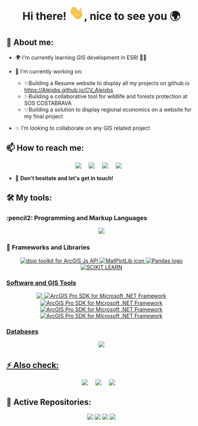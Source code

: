 <h1 align="center">Hi there! <img src="https://raw.githubusercontent.com/ABSphreak/ABSphreak/master/gifs/Hi.gif" width="40px"/>, nice to see you 🌍</h1> 

## 🙇‍ About me:

- :earth_africa: I'm currently learning GIS development in ESRI 🌱🌱

- :construction_worker: I'm currently working on: 
  - ✨Building a Resume website to display all my projects on github.io  https://Aleixbs.github.io/CV_Aleixbs    
  - ✨Building a collaborative tool for wildlife and forests protection at SOS COSTABRAVA   
  - ✨Building a solution to display regional economics on a website for my final project                
- 💥 I’m looking to collaborate on any GIS related project  

## 📫 How to reach me:

<p align="center">
  <a href="https://twitter.com/aleixbat" target="_blank"><img src="https://img.shields.io/badge/-Twitter-lightblue?style=for-the-badge&logo=Twitter&logoColor=white"/></a>&nbsp;&nbsp;&nbsp;&nbsp;
  <a href="https://www.linkedin.com/in/aleixbatllesureda/" target="_blank"><img src="https://img.shields.io/badge/linkedin-%230077B5.svg?&style=for-the-badge&logo=linkedin&logoColor=white" /></a>&nbsp;&nbsp;&nbsp;&nbsp;
<a href="mailto:aleix19.96@gmail.com" target="_blank"><img src="https://img.shields.io/badge/Email-linen?&style=for-the-badge&logo=Gmail&logoColor=red";" /></a>&nbsp;&nbsp;&nbsp;&nbsp;
<a href="https://github.com/Aleixbs/Aleixbs/issues/new" target="_blank"><img src="https://img.shields.io/badge/Github-black?&style=for-the-badge&logo=Github&logoColor=white" /></a>&nbsp;&nbsp;&nbsp;&nbsp; 
</p>

- 💬 <b>Don't hesitate and let's get in touch!</b>
  
## 🛠️ My tools: 
  
   <h3> :pencil2: Programming and Markup Languages</h3>
  <p align="center">
    <a href="https://skillicons.dev">
      <img src="https://skillicons.dev/icons?i=js,html,css,py,r" />
    </a>
  </p>
  
  <h3>🧰 Frameworks and Libraries</h3>
  <p align="center">
     <a href="https://skillicons.dev">
         <img src="https://skillicons.dev/icons?i=bootstrap,dojo/> 
     </a>
         <img src="https://commons.wikimedia.org/wiki/File:Dojo_toolkit_logo.svg"  alt="dojo toolkit for ArcGIS Js API" height = "20" width = "20" align="top" />
         <img src="https://commons.wikimedia.org/wiki/File:Matplotlib_icon.svg"  alt="MatPlotLib icon" height = "20" width = "20" align="top" />
         <img src="https://commons.wikimedia.org/wiki/File:Pandas_logo.svg"  alt="Pandas logo" height = "20" width = "20" align="top" />
         <img src="https://commons.wikimedia.org/wiki/File:Scikit_learn_logo_small.svg"  alt="SCIKIT LEARN" height = "20" width = "20" align="top" />  
     
  </p>
  
  <h3>Software and GIS Tools </h3>
  <p align='center'>
    <img src="https://skillicons.dev/icons?i=git,github,vscode,visualstudio" />
    <img src="https://esri.github.io/arcgis-pro-sdk/images/ArcGISPro.png"  alt="ArcGIS Pro SDK for Microsoft .NET Framework" height = "20" width = "20" align="top"  >
    <img src="https://commons.wikimedia.org/wiki/File:ArcGIS_logo.png"  alt="ArcGIS Pro SDK for Microsoft .NET Framework" height = "20" width = "20" align="top"  >
    <img src="https://commons.wikimedia.org/wiki/File:QGIS_logo_new.svg"  alt="ArcGIS Pro SDK for Microsoft .NET Framework" height = "20" width = "20" align="top"  >
    <img src="https://commons.wikimedia.org/wiki/File:Google_Earth_icon.svg"  alt="ArcGIS Pro SDK for Microsoft .NET Framework" height = "20" width = "20" align="top"  >
  </p>
 
  <h3> Databases </h3>
  <p align="center">
   <img src="https://skillicons.dev/icons?i=mysql,sqlite,postgres" />
  
  </p>

## ⚡ Also check:

<p align="center">
  <a href="https://codepen.io/Aleixbs" target="_blank"><img src="https://img.shields.io/badge/-Codepen-black?style=for-the-badge&logo=Codepen&logoColor=white" /></a>&nbsp;&nbsp;&nbsp;&nbsp;
  <a href="https://www.kaggle.com/aleixbs" target="_blank"><img src="https://img.shields.io/badge/-kaggle-blue?style=for-the-badge&logo=kaggle&logoColor=white" /></a>&nbsp;&nbsp;&nbsp;&nbsp;
  <a href="https://auth.geeksforgeeks.org/user/esriab710p" target="_blank"><img src="https://img.shields.io/badge/-GeeksForGeeks-limegreen?style=for-the-badge&logo=geeksforgeeks&logoColor=white" /></a>&nbsp;&nbsp;&nbsp;&nbsp;
</p>

## 🧭 Active Repositories:

<p align="center">
  <a href ="https://Aleixbs.github.io/CV_Aleixbs" target="_blank"><img src="https://img.shields.io/badge/Cv-Done-darkgreen " /></a>
  <a href ="https://soscostabrava.cat/ " target="_blank"><img src="https://img.shields.io/badge/SOSCB-On%20Hold-yellow " /></a>
  <a href ="https://www.esri.es/es-es/home " target="_blank"><img src="https://img.shields.io/badge/PFM-Working-brightgreen " /></a>
  <a href ="https://aleixbs.github.io/MasterGIS_U5_HtmlCSSJs/ " target="_blank"><img src="https://img.shields.io/badge/MASTER%20GIS-Working-brightgreen " /></a>
</p>

<!--
**Aleixbs/Aleixbs** is a ✨ _special_ ✨ repository because its `README.md` (this file) appears on your GitHub profile.

Here are some ideas to get you started:

- 🔭 I’m currently working on ...
- 🌱 I’m currently learning ...
- 👯 I’m looking to collaborate on ...
- 🤔 I’m looking for help with ...
- 💬 Ask me about ...
- 📫 How to reach me: ...
- 😄 Pronouns: ...
- ⚡ Fun fact: ...

For more emojis: https://www.webfx.com/tools/emoji-cheat-sheet/
-->
